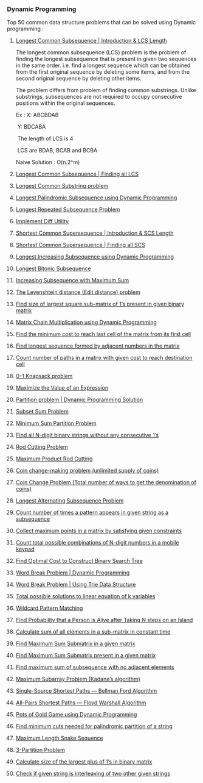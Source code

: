 ### 										Dynamic Programming

Top 50 common data structure problems that can be solved using Dynamic programming  :

1. [Longest Common Subsequence | Introduction & LCS Length](https://www.techiedelight.com/longest-common-subsequence/)

   The longest common subsequence (LCS) problem is the problem of finding the longest subsequence that is present in given two sequences in the same order. i.e. find a longest sequence which can be obtained from the first original sequence by deleting some items, and from the second original sequence by deleting other items.

   The problem differs from problem of finding common substrings. Unlike substrings, subsequences are not required to occupy consecutive positions within the original sequences.

   Ex : X: ABCBDAB

   ​	   Y: BDCABA

   ​		The length of LCS is 4

   ​		LCS are BDAB, BCAB and BCBA

   Naive Solution : O(n.2^m)

1. [Longest Common Subsequence | Finding all LCS](https://www.techiedelight.com/longest-common-subsequence-finding-lcs/)
2. [Longest Common Substring problem](https://www.techiedelight.com/longest-common-substring-problem/)
3. [Longest Palindromic Subsequence using Dynamic Programming](https://www.techiedelight.com/longest-palindromic-subsequence-using-dynamic-programming/)
4. [Longest Repeated Subsequence Problem](https://www.techiedelight.com/longest-repeated-subsequence-problem/)
5. [Implement Diff Utility](https://www.techiedelight.com/implement-diff-utility/)
6. [Shortest Common Supersequence | Introduction & SCS Length](https://www.techiedelight.com/shortest-common-supersequence-introduction-scs-length/)
7. [Shortest Common Supersequence | Finding all SCS](https://www.techiedelight.com/shortest-common-supersequence-finding-scs/)
8. [Longest Increasing Subsequence using Dynamic Programming](https://www.techiedelight.com/longest-increasing-subsequence-using-dynamic-programming/)
9. [Longest Bitonic Subsequence](https://www.techiedelight.com/longest-bitonic-subsequence/)
10. [Increasing Subsequence with Maximum Sum](https://www.techiedelight.com/increasing-subsequence-with-maximum-sum/)
11. [The Levenshtein distance (Edit distance) problem](https://www.techiedelight.com/levenshtein-distance-edit-distance-problem/)
12. [Find size of largest square sub-matrix of 1’s present in given binary matrix](https://www.techiedelight.com/find-size-largest-square-sub-matrix-1s-present-given-binary-matrix/)
13. [Matrix Chain Multiplication using Dynamic Programming](https://www.techiedelight.com/matrix-chain-multiplication/)
14. [Find the minimum cost to reach last cell of the matrix from its first cell](https://www.techiedelight.com/find-minimum-cost-reach-last-cell-matrix-first-cell/)
15. [Find longest sequence formed by adjacent numbers in the matrix](https://www.techiedelight.com/find-longest-sequence-formed-adjacent-numbers-matrix/)
16. [Count number of paths in a matrix with given cost to reach destination cell](https://www.techiedelight.com/counting-paths-on-grid-to-reach-destination-cell/)
17. [0–1 Knapsack problem](https://www.techiedelight.com/0-1-knapsack-problem/)
18. [Maximize the Value of an Expression](https://www.techiedelight.com/maximize-value-of-the-expression/)
19. [Partition problem | Dynamic Programming Solution](https://www.techiedelight.com/partition-problem/)
20. [Subset Sum Problem](https://www.techiedelight.com/subset-sum-problem/)
21. [Minimum Sum Partition Problem](https://www.techiedelight.com/minimum-sum-partition-problem/)
22. [Find all N-digit binary strings without any consecutive 1’s](https://www.techiedelight.com/find-n-digit-binary-strings-without-consecutive-1s/)
23. [Rod Cutting Problem](https://www.techiedelight.com/rot-cutting/)
24. [Maximum Product Rod Cutting](https://www.techiedelight.com/maximum-product-rod-cutting/)
25. [Coin change-making problem (unlimited supply of coins)](https://www.techiedelight.com/coin-change-making-problem-unlimited-supply-coins/)
26. [Coin Change Problem (Total number of ways to get the denomination of coins)](https://www.techiedelight.com/coin-change-problem-find-total-number-ways-get-denomination-coins/)
27. [Longest Alternating Subsequence Problem](https://www.techiedelight.com/longest-alternating-subsequence/)
28. [Count number of times a pattern appears in given string as a subsequence](https://www.techiedelight.com/count-number-times-pattern-appears-given-string-subsequence/)
29. [Collect maximum points in a matrix by satisfying given constraints](https://www.techiedelight.com/collect-maximum-points-matrix-satisfying-given-constraints/)
30. [Count total possible combinations of N-digit numbers in a mobile keypad](https://www.techiedelight.com/count-total-possible-combinations-n-digit-numbers-mobile-keypad/)
31. [Find Optimal Cost to Construct Binary Search Tree](https://www.techiedelight.com/find-optimal-cost-to-construct-binary-search-tree/)
32. [Word Break Problem | Dynamic Programming](https://www.techiedelight.com/word-break-problem/)
33. [Word Break Problem | Using Trie Data Structure](https://www.techiedelight.com/word-break-problem-using-trie/)
34. [Total possible solutions to linear equation of k variables](https://www.techiedelight.com/total-possible-solutions-linear-equation-k-variables/)
35. [Wildcard Pattern Matching](https://www.techiedelight.com/wildcard-pattern-matching/)
36. [Find Probability that a Person is Alive after Taking N steps on an Island](https://www.techiedelight.com/probability-alive-after-taking-n-steps-island/)
37. [Calculate sum of all elements in a sub-matrix in constant time](https://www.techiedelight.com/calculate-sum-elements-sub-matrix-constant-time/)
38. [Find Maximum Sum Submatrix in a given matrix](https://www.techiedelight.com/find-maximum-sum-submatrix-in-given-matrix/)
39. [Find Maximum Sum Submatrix present in a given matrix](https://www.techiedelight.com/find-maximum-sum-submatrix-present-given-matrix/)
40. [Find maximum sum of subsequence with no adjacent elements](https://www.techiedelight.com/maximum-sum-of-subsequence-with-no-adjacent-elements)
41. [Maximum Subarray Problem (Kadane’s algorithm)](https://www.techiedelight.com/maximum-subarray-problem-kadanes-algorithm/)
42. [Single-Source Shortest Paths — Bellman Ford Algorithm](https://www.techiedelight.com/single-source-shortest-paths-bellman-ford-algorithm/)
43. [All-Pairs Shortest Paths — Floyd Warshall Algorithm](https://www.techiedelight.com/pairs-shortest-paths-floyd-warshall-algorithm/)
44. [Pots of Gold Game using Dynamic Programming](https://www.techiedelight.com/pots-gold-game-dynamic-programming/)
45. [Find minimum cuts needed for palindromic partition of a string](https://www.techiedelight.com/find-minimum-cuts-needed-palindromic-partition-string/)
46. [Maximum Length Snake Sequence](https://www.techiedelight.com/maximum-length-snake-sequence/)
47. [3-Partition Problem](https://www.techiedelight.com/3-partition-problem/)
48. [Calculate size of the largest plus of 1’s in binary matrix](https://www.techiedelight.com/calculate-size-largest-plus-1s-binary-matrix/)
49. [Check if given string is interleaving of two other given strings](https://www.techiedelight.com/check-string-interleaving-two-given-strings/)